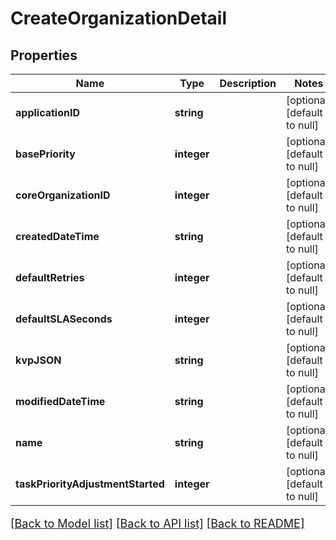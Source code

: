 # CreateOrganizationDetail

## Properties
Name | Type | Description | Notes
------------ | ------------- | ------------- | -------------
**applicationID** | **string** |  | [optional] [default to null]
**basePriority** | **integer** |  | [optional] [default to null]
**coreOrganizationID** | **integer** |  | [optional] [default to null]
**createdDateTime** | **string** |  | [optional] [default to null]
**defaultRetries** | **integer** |  | [optional] [default to null]
**defaultSLASeconds** | **integer** |  | [optional] [default to null]
**kvpJSON** | **string** |  | [optional] [default to null]
**modifiedDateTime** | **string** |  | [optional] [default to null]
**name** | **string** |  | [optional] [default to null]
**taskPriorityAdjustmentStarted** | **integer** |  | [optional] [default to null]

[[Back to Model list]](../README.md#documentation-for-models) [[Back to API list]](../README.md#documentation-for-api-endpoints) [[Back to README]](../README.md)

<style>
     p, ul, ol, li { font-size: 18px !important;}
</style>


